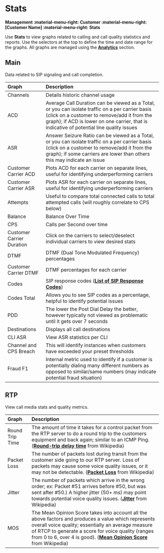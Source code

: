 # Stats
**Management :material-menu-right: Customer :material-menu-right: [Customer Name] :material-menu-right: Stats**

Use **Stats** to view graphs related to calling and call quality statistics and reports. Use the selectors at the top to define the time and date range for the graphs.  All graphs are managed using the [**Analytics**](https://docs.connexcs.com/developers/analytics/) section. 

## Main
Data related to SIP signaling and call completion.  

|Graph|Description |
|:------------|:-------------------------------------------------|
|Channels |Details historic channel usage|
|ACD|Average Call Duration can be viewed as a Total, or you can isolate traffic on a per carrier basis (click on a customer to remove/add it from the graph); if ACD is lower on one carrier, that is indicative of potential line quality issues|
|ASR |Answer Seizure Ratio can be viewed as a Total, or you can isolate traffic on a per carrier basis (click on a customer to remove/add it from the graph); if some carriers are lower than others this may indicate an issue|
|Customer Carrier ACD|Plots ACD for each carrier on separate lines, useful for identifying underperforming carriers|
|Customer Carrier ASR|Plots ASR for each carrier on separate lines, useful for identifying underperforming carriers|
|Attempts |Useful to compare total connected calls to total attempted calls (will roughly correlate to CPS below)|
|Balance |Balance Over Time|
|CPS | Calls per Second over time|
|Customer Carrier Duration |Click on the carriers to select/deselect individual carriers to view desired stats|
|DTMF |DTMF (Dual Tone Modulated Frequency) percentages|
|Customer Carrier DTMF |DTMF percentages for each carrier|
|Codes |SIP response codes ([**List of SIP Response Codes**](https://en.wikipedia.org/wiki/List_of_SIP_response_codes))|
|Codes Total|Allows you to see SIP codes as a percentage, helpful to identify potential issues|
|PDD |The lower the Post Dial Delay the better, however typically not viewed as problematic until it gets over 7 seconds|
|Destinations |Displays all call destinations|
|CLI ASR |View ASR statistics per CLI|
|Channel and CPS Breach |This will identify instances when customers have exceeded your preset thresholds|
|Fraud F1 |Internal metric used to identify if a customer is potentially dialing many different numbers as opposed to similar/same numbers (may indicate potential fraud situation)|


## RTP
View call media stats and quality metrics. 

|Graph|Description |
|:------------|:-------------------------------------------------|
|Round Trip Time |The amount of time it takes for a control packet from the RTP server to do a round trip to the customers equipment and back again; similar to an ICMP Ping. ([**Round-trip delay time**](https://en.wikipedia.org/wiki/Round-trip_delay_time) from Wikipedia)|
|Packet Loss |The number of packets lost during transit from the customer side going to our RTP server. Loss of packets may cause some voice quality issues, or it may not be detectable. ([**Packet Loss**](https://en.wikipedia.org/wiki/Packet_loss) from Wikipedia) |
|Jitter |The number of packets which arrive in the wrong order; ex: Packet #51 arrives before #50, but was sent after #50.) A higher jitter (50+ ms) may point towards potential voice quality issues. ([**Jitter**](https://en.wikipedia.org/wiki/Jitter) from Wikipedia)|
|MOS |The Mean Opinion Score takes into account all the above factors and produces a value which represents overall voice quality; essentially an average measure of RTCP to generate a score for voice quality (ranges from 0 to 6, over 4 is good). ([**Mean Opinion Score**](https://en.wikipedia.org/wiki/Mean_opinion_score) from Wikipedia)|

